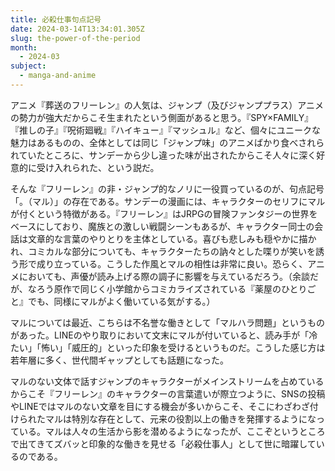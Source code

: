 ```yaml
---
title: 必殺仕事句点記号
date: 2024-03-14T13:34:01.305Z
slug: the-power-of-the-period
month:
  - 2024-03
subject:
  - manga-and-anime
---
```

アニメ『葬送のフリーレン』の人気は、ジャンプ（及びジャンププラス）アニメの勢力が強大だからこそ生まれたという側面があると思う。『SPY×FAMILY』『推しの子』『呪術廻戦』『ハイキュー』『マッシュル』など、個々にユニークな魅力はあるものの、全体としては同じ「ジャンプ味」のアニメばかり食べされられていたところに、サンデーから少し違った味が出されたからこそ人々に深く好意的に受け入れられた、という説だ。

そんな『フリーレン』の非・ジャンプ的なノリに一役買っているのが、句点記号「。（マル）」の存在である。サンデーの漫画には、キャラクターのセリフにマルが付くという特徴がある。『フリーレン』はJRPGの冒険ファンタジーの世界をベースにしており、魔族との激しい戦闘シーンもあるが、キャラクター同士の会話は文章的な言葉のやりとりを主体としている。喜びも悲しみも穏やかに描かれ、コミカルな部分についても、キャラクターたちの訥々とした喋りが笑いを誘う形で成り立っている。こうした作風とマルの相性は非常に良い。恐らく、アニメにおいても、声優が読み上げる際の調子に影響を与えているだろう。（余談だが、なろう原作で同じく小学館からコミカライズされている『薬屋のひとりごと』でも、同様にマルがよく働いている気がする。）

マルについては最近、こちらは不名誉な働きとして「マルハラ問題」というものがあった。LINEのやり取りにおいて文末にマルが付いていると、読み手が「冷たい」「怖い」「威圧的」といった印象を受けるというものだ。こうした感じ方は若年層に多く、世代間ギャップとしても話題になった。

マルのない文体で話すジャンプのキャラクターがメインストリームを占めているからこそ『フリーレン』のキャラクターの言葉遣いが際立つように、SNSの投稿やLINEではマルのない文章を目にする機会が多いからこそ、そこにわざわざ付けられたマルは特別な存在として、元来の役割以上の働きを発揮するようになっている。マルは人々の生活から影を潜めるようになったが、ここぞというところで出てきてズバッと印象的な働きを見せる「必殺仕事人」として世に暗躍しているのである。